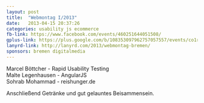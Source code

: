 ```yaml
---
layout: post
title:  "Webmontag I/2013"
date:   2013-04-15 20:37:26
categories: usability js ecommerce
fb-link: https://www.facebook.com/events/460251644051508/
gplus-link: https://plus.google.com/b/108353097962757057557/events/co1rrfjo069ut3t4akcmoudcag8
lanyrd-link: http://lanyrd.com/2013/webmontag-bremen/
sponsors: bremen digitalmedia
---
```


Marcel Böttcher - Rapid Usability Testing  
Malte Legenhausen - AngularJS  
Sohrab Mohammad - reishunger.de  

Anschließend Getränke und gut gelauntes Beisammensein.